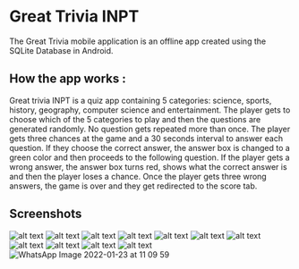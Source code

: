 # Great Trivia INPT

The Great Trivia mobile application is an offline app created using the SQLite Database in Android.

## How the app works :
Great trivia INPT is a quiz app containing 5 categories: science, sports, history, geography, computer science and entertainment. The player gets to choose which of the 5 categories to play and then the questions are generated randomly. No question gets repeated more than once. The player gets three chances at the game and a 30 seconds interval to answer each question.  If they choose the correct answer, the answer box is changed to a green color and then proceeds to the following question. If the player gets a wrong answer, the answer box turns red, shows what the correct answer is and then the player loses a chance. Once the player gets three wrong answers, the game is over and they get redirected to the score tab.


## Screenshots
![alt text](https://github.com/zinebzoufir/QuizTrivia/blob/master/screenshots/1.png?raw=true)
![alt text](https://github.com/zinebzoufir/QuizTrivia/blob/master/screenshots/2.png?raw=true)
![alt text](https://github.com/zinebzoufir/QuizTrivia/blob/master/screenshots/3.png?raw=true)
![alt text](https://github.com/zinebzoufir/QuizTrivia/blob/master/screenshots/4.png?raw=true)
![alt text](https://github.com/zinebzoufir/QuizTrivia/blob/master/screenshots/5.png?raw=true)
![alt text](https://github.com/zinebzoufir/QuizTrivia/blob/master/screenshots/6.png?raw=true)
![alt text](https://github.com/zinebzoufir/QuizTrivia/blob/master/screenshots/7.png?raw=true)
![alt text](https://github.com/zinebzoufir/QuizTrivia/blob/master/screenshots/8.png?raw=true)
![alt text](https://github.com/zinebzoufir/QuizTrivia/blob/master/screenshots/9.png?raw=true)
![alt text](https://github.com/zinebzoufir/QuizTrivia/blob/master/screenshots/10.png?raw=true)
![alt text](https://github.com/zinebzoufir/QuizTrivia/blob/master/screenshots/11.png?raw=true)
![WhatsApp Image 2022-01-23 at 11 09 59](https://user-images.githubusercontent.com/81419806/150675542-1e9ca14e-a16b-4248-90ea-3acde85be12d.jpeg)
